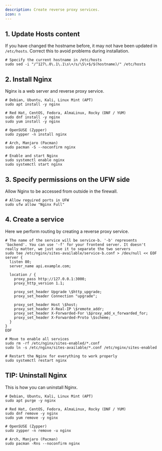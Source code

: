 ```yaml
---
description: Create reverse proxy services.
icon: n
---
```


## 1. Update Hosts content

If you have changed the hostname before, it may not have been updated in `/etc/hosts`. Correct this to avoid problems during installation.

```shell
# Specify the current hostname in /etc/hosts
sudo sed -i "/^127\.0\.1\.1\s\+/s/\S\+$/$(hostname)/" /etc/hosts
```

## 2. Install Nginx

Nginx is a web server and reverse proxy service.

```shell
# Debian, Ubuntu, Kali, Linux Mint (APT)
sudo apt install -y nginx

# Red Hat, CentOS, Fedora, AlmaLinux, Rocky (DNF / YUM)
sudo dnf install -y nginx
sudo yum install -y nginx

# OpenSUSE (Zypper)
sudo zypper -n install nginx

# Arch, Manjaro (Pacman)
sudo pacman -S --noconfirm nginx

# Enable and start Nginx
sudo systemctl enable nginx
sudo systemctl start nginx
```

## 3. Specify permissions on the UFW side

Allow Nginx to be accessed from outside in the firewall.

```shell
# Allow required ports in UFW
sudo ufw allow "Nginx Full"
```

## 4. Create a service

Here we perform routing by creating a reverse proxy service.

```shell
# The name of the service will be service-b. '-b' represents 'backend'. You can use '-f' for your frontend server. It doesn't really matter, we just use it to separate the two servers
sudo tee /etc/nginx/sites-available/service-b.conf > /dev/null << EOF
server {
  listen 80;
  server_name api.example.com;

  location / {
    proxy_pass http://127.0.0.1:3000;
    proxy_http_version 1.1;

    proxy_set_header Upgrade \$http_upgrade;
    proxy_set_header Connection "upgrade";

    proxy_set_header Host \$host;
    proxy_set_header X-Real-IP \$remote_addr;
    proxy_set_header X-Forwarded-For \$proxy_add_x_forwarded_for;
    proxy_set_header X-Forwarded-Proto \$scheme;
  }
}
EOF

# Move to enable all services
sudo rm -rf /etc/nginx/sites-enabled/*.conf
sudo ln -s /etc/nginx/sites-available/*.conf /etc/nginx/sites-enabled

# Restart the Nginx for everything to work properly
sudo systemctl restart nginx
```

## TIP: Uninstall Nginx

This is how you can uninstall Nginx.

```shell
# Debian, Ubuntu, Kali, Linux Mint (APT)
sudo apt purge -y nginx

# Red Hat, CentOS, Fedora, AlmaLinux, Rocky (DNF / YUM)
sudo dnf remove -y nginx
sudo yum remove -y nginx

# OpenSUSE (Zypper)
sudo zypper -n remove -u nginx

# Arch, Manjaro (Pacman)
sudo pacman -Rns --noconfirm nginx
```
